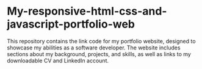 # My-responsive-html-css-and-javascript-portfolio-web
This repository contains the link code for my portfolio website, designed to showcase my abilities as a software developer. The website includes sections about my background, projects, and skills, as well as links to my downloadable CV and LinkedIn account.
